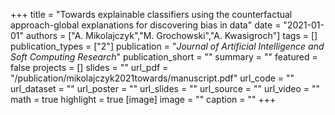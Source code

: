 +++
title = "Towards explainable classifiers using the counterfactual approach-global explanations for discovering bias in data"
date = "2021-01-01"
authors = ["A. Mikolajczyk","M. Grochowski","A. Kwasigroch"]
tags = []
publication_types = ["2"]
publication = "_Journal of Artificial Intelligence and Soft Computing Research_"
publication_short = ""
summary = ""
featured = false
projects = []
slides = ""
url_pdf = "/publication/mikolajczyk2021towards/manuscript.pdf"
url_code = ""
url_dataset = ""
url_poster = ""
url_slides = ""
url_source = ""
url_video = ""
math = true
highlight = true
[image]
image = ""
caption = ""
+++


